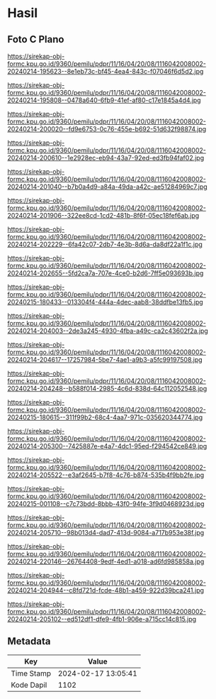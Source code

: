 # Hasil

## Foto C Plano

https://sirekap-obj-formc.kpu.go.id/9360/pemilu/pdpr/11/16/04/20/08/1116042008002-20240214-195623--8e1eb73c-bf45-4ea4-843c-f07046f6d5d2.jpg

https://sirekap-obj-formc.kpu.go.id/9360/pemilu/pdpr/11/16/04/20/08/1116042008002-20240214-195808--0478a640-6fb9-41ef-af80-c17e1845a4d4.jpg

https://sirekap-obj-formc.kpu.go.id/9360/pemilu/pdpr/11/16/04/20/08/1116042008002-20240214-200020--fd9e6753-0c76-455e-b692-51d632f98874.jpg

https://sirekap-obj-formc.kpu.go.id/9360/pemilu/pdpr/11/16/04/20/08/1116042008002-20240214-200610--1e2928ec-eb94-43a7-92ed-ed3fb94faf02.jpg

https://sirekap-obj-formc.kpu.go.id/9360/pemilu/pdpr/11/16/04/20/08/1116042008002-20240214-201040--b7b0a4d9-a84a-49da-a42c-ae51284969c7.jpg

https://sirekap-obj-formc.kpu.go.id/9360/pemilu/pdpr/11/16/04/20/08/1116042008002-20240214-201906--322ee8cd-1cd2-481b-8f6f-05ec18fef6ab.jpg

https://sirekap-obj-formc.kpu.go.id/9360/pemilu/pdpr/11/16/04/20/08/1116042008002-20240214-202229--6fa42c07-2db7-4e3b-8d6a-da8df22a1f1c.jpg

https://sirekap-obj-formc.kpu.go.id/9360/pemilu/pdpr/11/16/04/20/08/1116042008002-20240214-202655--5fd2ca7a-707e-4ce0-b2d6-7ff5e093693b.jpg

https://sirekap-obj-formc.kpu.go.id/9360/pemilu/pdpr/11/16/04/20/08/1116042008002-20240215-180433--013304f4-444a-4dec-aab8-38ddfbe13fb5.jpg

https://sirekap-obj-formc.kpu.go.id/9360/pemilu/pdpr/11/16/04/20/08/1116042008002-20240214-204003--2de3a245-4930-4fba-a49c-ca2c43602f2a.jpg

https://sirekap-obj-formc.kpu.go.id/9360/pemilu/pdpr/11/16/04/20/08/1116042008002-20240214-204617--17257984-5be7-4ae1-a9b3-a5fc99197508.jpg

https://sirekap-obj-formc.kpu.go.id/9360/pemilu/pdpr/11/16/04/20/08/1116042008002-20240214-204248--b588f014-2985-4c6d-838d-64c112052548.jpg

https://sirekap-obj-formc.kpu.go.id/9360/pemilu/pdpr/11/16/04/20/08/1116042008002-20240215-180615--311f99b2-68c4-4aa7-971c-035620344774.jpg

https://sirekap-obj-formc.kpu.go.id/9360/pemilu/pdpr/11/16/04/20/08/1116042008002-20240214-205300--7425887e-e4a7-4dc1-95ed-f294542ce849.jpg

https://sirekap-obj-formc.kpu.go.id/9360/pemilu/pdpr/11/16/04/20/08/1116042008002-20240214-205522--e3af2645-b7f8-4c76-b874-535b4f9bb2fe.jpg

https://sirekap-obj-formc.kpu.go.id/9360/pemilu/pdpr/11/16/04/20/08/1116042008002-20240215-001108--c7c73bdd-8bbb-43f0-94fe-3f9d0468923d.jpg

https://sirekap-obj-formc.kpu.go.id/9360/pemilu/pdpr/11/16/04/20/08/1116042008002-20240214-205710--98b013d4-dad7-413d-9084-a717b953e38f.jpg

https://sirekap-obj-formc.kpu.go.id/9360/pemilu/pdpr/11/16/04/20/08/1116042008002-20240214-220146--26764408-9edf-4ed1-a018-ad6fd985858a.jpg

https://sirekap-obj-formc.kpu.go.id/9360/pemilu/pdpr/11/16/04/20/08/1116042008002-20240214-204944--c8fd721d-fcde-48b1-a459-922d39bca241.jpg

https://sirekap-obj-formc.kpu.go.id/9360/pemilu/pdpr/11/16/04/20/08/1116042008002-20240214-205102--ed512df1-dfe9-4fb1-906e-a715cc14c815.jpg


## Metadata

| Key        | Value               |
| ---------- | ------------------- |
| Time Stamp | 2024-02-17 13:05:41 |
| Kode Dapil | 1102                |



